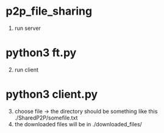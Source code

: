 # p2p_file_sharing
1. run server
# python3 ft.py
2. run client
# python3 client.py
3. choose file -> the directory should be something like this
./SharedP2P/somefile.txt
4. the downloaded files will be in ./downloaded_files/

